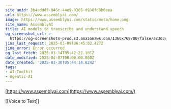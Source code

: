 ```yaml
---
site_uuid: 3b4addd5-946c-44e9-9305-d938fd8b0eea
url: https://www.assemblyai.com/
image: https://www.assemblyai.com/static/meta/home.png
site_name: AssemblyAI
title: AI models to transcribe and understand speech
og_screenshot_url: >-
  https://og-screenshots-prod.s3.amazonaws.com/1366x768/80/false/ac303e13b2836f26b643b87ccac1b193851d34339cec90f47833dd7920090d0d.jpeg
jina_last_request: 2025-03-09T06:45:02.427Z
jina_error: Error occurred
og_last_fetch: 2025-03-14T05:42:22.101Z
date_modified: 2025-04-07T00:00:00.000Z
date_created: '2025-03-30T05:44:14.824Z'
tags:
- AI-Toolkit
- Agentic-AI
---
```










































[https://www.assemblyai.com](https://www.assemblyai.com/)

[[Voice to Text]]
